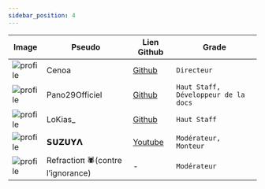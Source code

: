 ```yaml
---
sidebar_position: 4
---
```


| Image                                                                                                   | Pseudo                           | Lien Github                                                     | Grade                                  |
| ------------------------------------------------------------------------------------------------------- | -------------------------------- | --------------------------------------------------------------- | -------------------------------------- |
| ![profile](https://github.com/cenoa.png)                                                                | Cenoa                            | [Github](https://github.com/cenoa)                              | ``Directeur``                          |
| ![profile](https://github.com/pano29officiel.png)                                                       | Pano29Officiel                   | [Github](https://github.com/pano29officiel)                     | ``Haut Staff, Développeur de la docs`` |
| ![profile](https://github.com/LoKiasDev.png)                                                            | LoKias_                          | [Github](https://github.com/LoKiasDev)                          | ``Haut Staff``                         |
| ![profile](https://cdn.discordapp.com/attachments/1014523138358394951/1017904302418833540/IMG_7356.jpg) | 𝗦𝗨𝗭𝗨𝗬𝝠                           | [Youtube](https://youtube.com/channel/UCsBuQaxxxx0zPCIVK9alo7w) | ``Modérateur, Monteur``               |
| ![profile](https://cdn.discordapp.com/attachments/1017902579340034138/1017939250567725087/IMG_5964.jpg) | Refractioπ 🕷(contre l’ignorance) | -                                                               | ``Modérateur``                        |